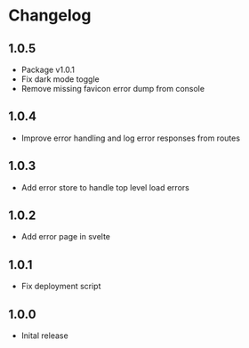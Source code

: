 # Changelog

## 1.0.5

- Package v1.0.1
- Fix dark mode toggle
- Remove missing favicon error dump from console

## 1.0.4

- Improve error handling and log error responses from routes

## 1.0.3

- Add error store to handle top level load errors

## 1.0.2

- Add error page in svelte

## 1.0.1

- Fix deployment script

## 1.0.0

- Inital release

